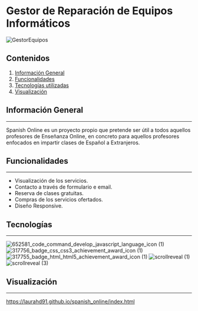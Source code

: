 # Gestor de Reparación de Equipos Informáticos

![GestorEquipos](https://user-images.githubusercontent.com/74453440/155126719-cf13f89f-d18d-430e-b6d6-bbc9d7ae9a51.png)

## Contenidos
1. [Información General](#información-general)
2. [Funcionalidades](#Funcionalidades)
3. [Tecnologías utilizadas](#tecnologías)
4. [Visualización](#visualización)

## Información General
***
Spanish Online es un proyecto propio que pretende ser útil a todos aquellos profesores de Enseñanza Online, en concreto para aquellos profesores enfocados en impartir clases de Español a Extranjeros.

## Funcionalidades
***

* Visualización de los servicios.
* Contacto a través de formulario e email.
* Reserva de clases gratuitas.
* Compras de los servicios ofertados.
* Diseño Responsive.

## Tecnologías
***

![652581_code_command_develop_javascript_language_icon (1)](https://user-images.githubusercontent.com/74453440/144599312-0d786c3e-0422-486e-bcb5-b0154412d745.png)
![317756_badge_css_css3_achievement_award_icon (1)](https://user-images.githubusercontent.com/74453440/144599405-6cc6baa3-5f51-4ed4-b24d-040ee7a40a9d.png)
![317755_badge_html_html5_achievement_award_icon (1)](https://user-images.githubusercontent.com/74453440/144599461-352d6cd4-b5e4-4828-9cc8-0ec196103245.png)
![scrollreveal (1)](https://user-images.githubusercontent.com/74453440/144599577-085ce7be-80ac-4447-8d9f-bcdc9da4d1f1.png)
![scrollreveal (3)](https://user-images.githubusercontent.com/74453440/144601237-e376c830-ab97-4f4e-8306-c0b094924296.png)

## Visualización
***

https://laurahd91.github.io/spanish_online/index.html
